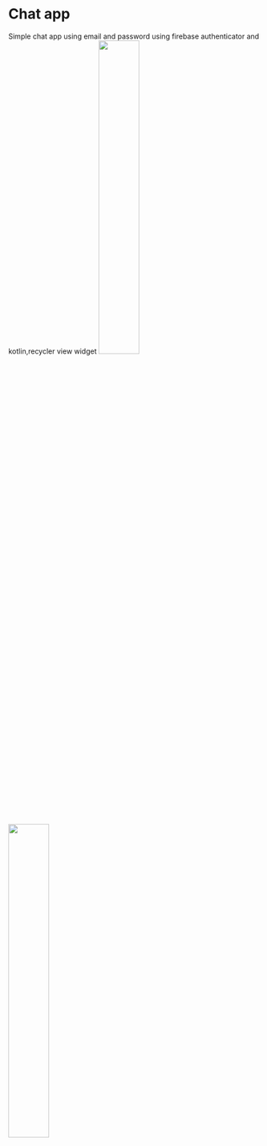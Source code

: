 # Chat app
Simple chat app using email and password using firebase authenticator and kotlin,recycler view widget
<img src="https://user-images.githubusercontent.com/126293004/226455467-85b410a5-9726-4461-bccf-768acfb26f39.jpg" height=40% width=40%>
<img src="https://user-images.githubusercontent.com/126293004/226455559-e748c146-26c5-4f0d-8b4b-45b9849a35cd.jpg" height=40% width=40%>
